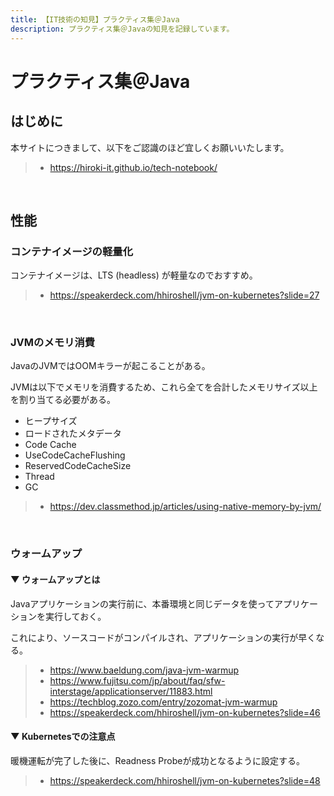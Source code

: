 ```yaml
---
title: 【IT技術の知見】プラクティス集＠Java
description: プラクティス集＠Javaの知見を記録しています。
---
```


# プラクティス集＠Java

## はじめに

本サイトにつきまして、以下をご認識のほど宜しくお願いいたします。

> - https://hiroki-it.github.io/tech-notebook/

<br>

## 性能

### コンテナイメージの軽量化

コンテナイメージは、LTS (headless) が軽量なのでおすすめ。

> - https://speakerdeck.com/hhiroshell/jvm-on-kubernetes?slide=27

<br>

### JVMのメモリ消費

JavaのJVMではOOMキラーが起こることがある。

JVMは以下でメモリを消費するため、これら全てを合計したメモリサイズ以上を割り当てる必要がある。

- ヒープサイズ
- ロードされたメタデータ
- Code Cache
- UseCodeCacheFlushing
- ReservedCodeCacheSize
- Thread
- GC

> - https://dev.classmethod.jp/articles/using-native-memory-by-jvm/

<br>

### ウォームアップ

#### ▼ ウォームアップとは

Javaアプリケーションの実行前に、本番環境と同じデータを使ってアプリケーションを実行しておく。

これにより、ソースコードがコンパイルされ、アプリケーションの実行が早くなる。

> - https://www.baeldung.com/java-jvm-warmup
> - https://www.fujitsu.com/jp/about/faq/sfw-interstage/applicationserver/11883.html
> - https://techblog.zozo.com/entry/zozomat-jvm-warmup
> - https://speakerdeck.com/hhiroshell/jvm-on-kubernetes?slide=46

#### ▼ Kubernetesでの注意点

暖機運転が完了した後に、Readness Probeが成功となるように設定する。

> - https://speakerdeck.com/hhiroshell/jvm-on-kubernetes?slide=48

<br>
